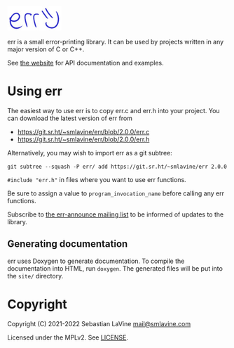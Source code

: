 [![err :)](logo.jpg)](https://sr.ht/~smlavine/err)

err is a small error-printing library. It can be used by projects
written in any major version of C or C++.

See [the website](https://err.smlavine.com) for API documentation and
examples.

# Using err

The easiest way to use err is to copy err.c and err.h into your project.
You can download the latest version of err from

- <https://git.sr.ht/~smlavine/err/blob/2.0.0/err.c>
- <https://git.sr.ht/~smlavine/err/blob/2.0.0/err.h>

Alternatively, you may wish to import err as a git subtree:

```
git subtree --squash -P err/ add https://git.sr.ht/~smlavine/err 2.0.0
```

`#include "err.h"` in files where you want to use err functions.

Be sure to assign a value to `program_invocation_name` before calling
any err functions.

Subscribe to [the err-announce mailing list][list] to be informed of
updates to the library.

[list]: https://lists.sr.ht/~smlavine/err-announce

## Generating documentation

err uses Doxygen to generate documentation. To compile the documentation
into HTML, run `doxygen`. The generated files will be put
into the `site/` directory.

# Copyright

Copyright (C) 2021-2022 Sebastian LaVine <mail@smlavine.com>

Licensed under the MPLv2. See [LICENSE][license].

[license]: https://git.sr.ht/~smlavine/err/tree/master/item/LICENSE
